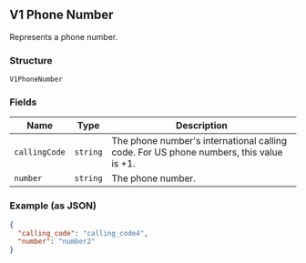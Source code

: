 ## V1 Phone Number

Represents a phone number.

### Structure

`V1PhoneNumber`

### Fields

| Name | Type | Description |
|  --- | --- | --- |
| `callingCode` | `string` | The phone number's international calling code. For US phone numbers, this value is +1. |
| `number` | `string` | The phone number. |

### Example (as JSON)

```json
{
  "calling_code": "calling_code4",
  "number": "number2"
}
```

